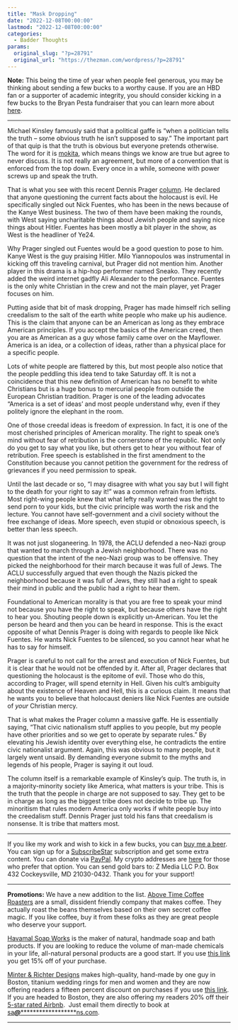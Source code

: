 ```yaml
---
title: "Mask Dropping"
date: "2022-12-08T00:00:00"
lastmod: "2022-12-08T00:00:00"
categories:
  - Badder Thoughts
params:
  original_slug: "?p=28791"
  original_url: "https://thezman.com/wordpress/?p=28791"
---
```


**Note:** This being the time of year when people feel generous, you may
be thinking about sending a few bucks to a worthy cause. If you are an
HBD fan or a supporter of academic integrity, you should consider
kicking in a few bucks to the Bryan Pesta fundraiser that you can learn
more about <a href="https://www.givesendgo.com/G9END?sharemsg=display"
rel="noopener" target="_blank">here</a>.

------------------------------------------------------------------------

Michael Kinsley famously said that a political gaffe is “when a
politician tells the truth – some obvious truth he isn’t supposed to
say.” The important part of that quip is that the truth is obvious but
everyone pretends otherwise. The word for it is
[mokita](https://thezman.com/wordpress/?p=4458), which means things we
know are true but agree to never discuss. It is not really an agreement,
but more of a convention that is enforced from the top down. Every once
in a while, someone with power screws up and speak the truth.

That is what you see with this recent Dennis Prager <a
href="https://amgreatness.com/2022/12/06/if-holocaust-deniers-dont-go-to-hell-there-is-no-god/"
rel="noopener" target="_blank">column</a>. He declared that anyone
questioning the current facts about the holocaust is evil. He
specifically singled out Nick Fuentes, who has been in the news because
of the Kanye West business. The two of them have been making the rounds,
with West saying uncharitable things about Jewish people and saying nice
things about Hitler. Fuentes has been mostly a bit player in the show,
as West is the headliner of Ye24.

Why Prager singled out Fuentes would be a good question to pose to him.
Kanye West is the guy praising Hitler. Milo Yiannopoulos was
instrumental in kicking off this traveling carnival, but Prager did not
mention him. Another player in this drama is a hip-hop performer named
Sneako. They recently added the weird internet gadfly Ali Alexander to
the performance. Fuentes is the only white Christian in the crew and not
the main player, yet Prager focuses on him.

Putting aside that bit of mask dropping, Prager has made himself rich
selling creedalism to the salt of the earth white people who make up his
audience. This is the claim that anyone can be an American as long as
they embrace American principles. If you accept the basics of the
American creed, then you are as American as a guy whose family came over
on the Mayflower. America is an idea, or a collection of ideas, rather
than a physical place for a specific people.

Lots of white people are flattered by this, but most people also notice
that the people peddling this idea tend to take Saturday off. It is not
a coincidence that this new definition of American has no benefit to
white Christians but is a huge bonus to mercurial people from outside
the European Christian tradition. Prager is one of the leading advocates
“America is a set of ideas’ and most people understand why, even if they
politely ignore the elephant in the room.

One of those creedal ideas is freedom of expression. In fact, it is one
of the most cherished principles of American morality. The right to
speak one’s mind without fear of retribution is the cornerstone of the
republic. Not only do you get to say what you like, but others get to
hear you without fear of retribution. Free speech is established in the
first amendment to the Constitution because you cannot petition the
government for the redress of grievances if you need permission to
speak.

Until the last decade or so, “I may disagree with what you say but I
will fight to the death for your right to say it!” was a common refrain
from leftists. Most right-wing people knew that what lefty really wanted
was the right to send porn to your kids, but the civic principle was
worth the risk and the lecture. You cannot have self-government and a
civil society without the free exchange of ideas. More speech, even
stupid or obnoxious speech, is better than less speech.

It was not just sloganeering. In 1978, the ACLU defended a neo-Nazi
group that wanted to march through a Jewish neighborhood. There was no
question that the intent of the neo-Nazi group was to be offensive. They
picked the neighborhood for their march because it was full of Jews. The
ACLU successfully argued that even though the Nazis picked the
neighborhood because it was full of Jews, they still had a right to
speak their mind in public and the public had a right to hear them.

Foundational to American morality is that you are free to speak your
mind not because you have the right to speak, but because others have
the right to hear you. Shouting people down is explicitly un-American.
You let the person be heard and then you can be heard in response. This
is the exact opposite of what Dennis Prager is doing with regards to
people like Nick Fuentes. He wants Nick Fuentes to be silenced, so you
cannot hear what he has to say for himself.

Prager is careful to not call for the arrest and execution of Nick
Fuentes, but it is clear that he would not be offended by it. After all,
Prager declares that questioning the holocaust is the epitome of evil.
Those who do this, according to Prager, will spend eternity in Hell.
Given his cult’s ambiguity about the existence of Heaven and Hell, this
is a curious claim. It means that he wants you to believe that holocaust
deniers like Nick Fuentes are outside of *your* Christian mercy.

That is what makes the Prager column a massive gaffe. He is essentially
saying, “That civic nationalism stuff applies to you people, but my
people have other priorities and so we get to operate by separate
rules.” By elevating his Jewish identity over everything else, he
contradicts the entire civic nationalist argument. Again, this was
obvious to many people, but it largely went unsaid. By demanding
everyone submit to the myths and legends of his people, Prager is saying
it out loud.

The column itself is a remarkable example of Kinsley’s quip. The truth
is, in a majority-minority society like America, what matters is your
tribe. This is the truth that the people in charge are not supposed to
say. They get to be in charge as long as the biggest tribe does not
decide to tribe up. The minoritism that rules modern America only works
if white people buy into the creedalism stuff. Dennis Prager just told
his fans that creedalism is nonsense. It is tribe that matters most.

------------------------------------------------------------------------

If you like my work and wish to kick in a few bucks, you can
<a href="https://www.buymeacoffee.com/mujolulu" rel="noopener"
target="_blank">buy me a beer</a>. You can sign up for a
<a href="https://www.subscribestar.com/the-z-blog" rel="noopener"
target="_blank">SubscribeStar</a> subscription and get some extra
content. You can donate via <a
href="https://www.paypal.com/donate/?cmd=_s-xclick&amp;hosted_button_id=UDAS2Q8JYA6CN&amp;source=url"
rel="noopener" target="_blank">PayPal</a>. My crypto addresses are
<a href="https://thezman.com/wordpress/?page_id=22713" rel="noopener"
target="_blank">here</a> for those who prefer that option. You can send
gold bars to: Z Media LLC P.O. Box 432 Cockeysville, MD 21030-0432.
Thank you for your support!

------------------------------------------------------------------------

**Promotions:** We have a new addition to the list.
<a href="https://abovetimecoffee.com/" rel="noopener"
target="_blank">Above Time Coffee Roasters</a> are a small, dissident
friendly company that makes coffee. They actually roast the beans
themselves based on their own secret coffee magic. If you like coffee,
buy it from these folks as they are great people who deserve your
support.

<a href="https://havamalsoapworks.com/" rel="noopener"
target="_blank">Havamal Soap Works</a> is the maker of natural, handmade
soap and bath products. If you are looking to reduce the volume of
man-made chemicals in your life, all-natural personal products are a
good start. If you use
<a href="https://havamalsoapworks.com/discount/ZMAN" rel="noopener"
target="_blank">this link</a> you get 15% off of your purchase.

<a href="https://www.minterandrichterdesigns.com/"
rel="noreferrer nofollow noopener" target="_blank">Minter &amp; Richter
Designs</a> makes high-quality, hand-made by one guy in Boston, titanium
wedding rings for men and women and they are now offering readers a
fifteen percent discount on purchases if you use
<a href="https://www.minterandrichterdesigns.com/discount/ZMAN"
rel="noreferrer nofollow noopener" target="_blank">this link</a>.
<span class="highlight"><span class="colour"><span class="font"><span class="size">If
you are headed to Boston, they are also offering my readers 20% off
their <a
href="https://www.airbnb.com/users/7988017/listings?user_id=7988017&amp;s=3"
rel="noopener noreferrer" target="_blank">5-star rated Airbnb</a>.  Just
email them directly to book at
<a href="mailto:sa***@*********************ns.com"
data-original-string="sWe79zJhE7FNt0spE1nJOA==cb7MQM3EgQkgkqJmirrXAJpskUsVzVMuItWsQJDqsFXMO212a+vnkQCjvOm2wj+SNdk"><span
class="apbct-email-encoder"
data-original-string="tjd1c7O+F9fRKolV0GqUAA==cb7q0Lh6z6b3PGmiSBfgi64eDSvJtwrfRmJtVMnS8W92nQAmYrrxaTazeLtwNDR85He"
title="This contact has been encoded by Anti-Spam by CleanTalk. Click to decode. To finish the decoding make sure that JavaScript is enabled in your browser.">sa<span
class="apbct-blur">***</span>@<span
class="apbct-blur">*********************</span>ns.com</span></a>.</span></span></span></span>

------------------------------------------------------------------------
